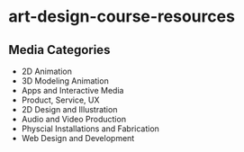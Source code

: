 # art-design-course-resources

## Media Categories

* 2D Animation
* 3D Modeling Animation
* Apps and Interactive Media
* Product, Service, UX
* 2D Design and Illustration
* Audio and Video Production 
* Physcial Installations and Fabrication
* Web Design and Development 
